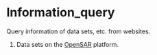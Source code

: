 # Information_query
Query information of data sets, etc. from websites.

1. Data sets on the [OpenSAR](http://opensar.sjtu.edu.cn/Data/Search) platform.
